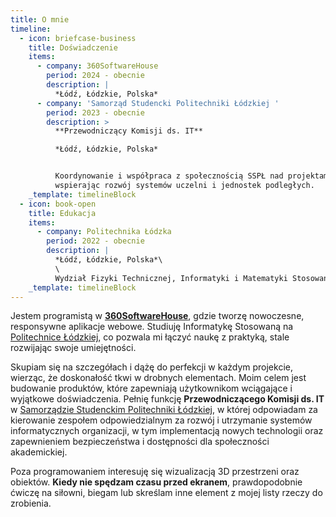 ```yaml
---
title: O mnie
timeline:
  - icon: briefcase-business
    title: Doświadczenie
    items:
      - company: 360SoftwareHouse
        period: 2024 - obecnie
        description: |
          *Łódź, Łódzkie, Polska*
      - company: 'Samorząd Studencki Politechniki Łódzkiej '
        period: 2023 - obecnie
        description: >
          **Przewodniczący Komisji ds. IT**

          *Łódź, Łódzkie, Polska*


          Koordynowanie i współpraca z społecznością SSPŁ nad projektami
          wspierając rozwój systemów uczelni i jednostek podległych.
    _template: timelineBlock
  - icon: book-open
    title: Edukacja
    items:
      - company: Politechnika Łódzka
        period: 2022 - obecnie
        description: |
          *Łódź, Łódzkie, Polska*\
          \
          Wydział Fizyki Technicznej, Informatyki i Matematyki Stosowanej
    _template: timelineBlock
---
```


Jestem programistą w **[360SoftwareHouse](https://360softwarehouse.com)**, gdzie tworzę nowoczesne, responsywne aplikacje webowe. Studiuję Informatykę Stosowaną na [Politechnice Łódzkiej](https://ftims.p.lodz.pl), co pozwala mi łączyć naukę z praktyką, stale rozwijając swoje umiejętności.

Skupiam się na szczegółach i dążę do perfekcji w każdym projekcie, wierząc, że doskonałość tkwi w drobnych elementach. Moim celem jest budowanie produktów, które zapewniają użytkownikom wciągające i wyjątkowe doświadczenia.
Pełnię funkcję **Przewodniczącego Komisji ds. IT** w [Samorządzie Studenckim Politechniki Łódzkiej](https://samorzad.p.lodz.pl), w której odpowiadam za kierowanie zespołem odpowiedzialnym za rozwój i utrzymanie systemów informatycznych organizacji, w tym implementacją nowych technologii oraz zapewnieniem bezpieczeństwa i dostępności dla społeczności akademickiej.

Poza programowaniem interesuję się wizualizacją 3D przestrzeni oraz obiektów.
**Kiedy nie spędzam czasu przed ekranem**, prawdopodobnie ćwiczę na siłowni, biegam lub skreślam inne element z mojej listy rzeczy do zrobienia.
